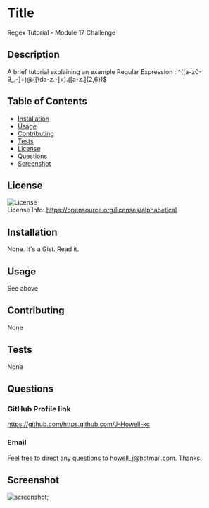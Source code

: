 
  # Title
Regex Tutorial - Module 17 Challenge

## Description
A brief tutorial explaining an example Regular Expression : ^([a-z0-9_\.-]+)@([\da-z\.-]+)\.([a-z\.]{2,6})$

## Table of Contents
* [Installation](#installation)
* [Usage](#usage)
* [Contributing](#contributing)
* [Tests](#tests)
* [License](#license)
* [Questions](#questions)
* [Screenshot](#screenshot)

## License
![License](https://img.shields.io/badge/license-MIT-green) <br />
License Info: https://opensource.org/licenses/alphabetical 

## Installation
None. It's a Gist. Read it.

## Usage
See above

## Contributing
None

## Tests
None

## Questions 
### GitHub Profile link
https://github.com/https.github.com/J-Howell-kc <br/>
### Email
Feel free to direct any questions to howell_j@hotmail.com. Thanks.

## Screenshot
![screenshot](N/A);
